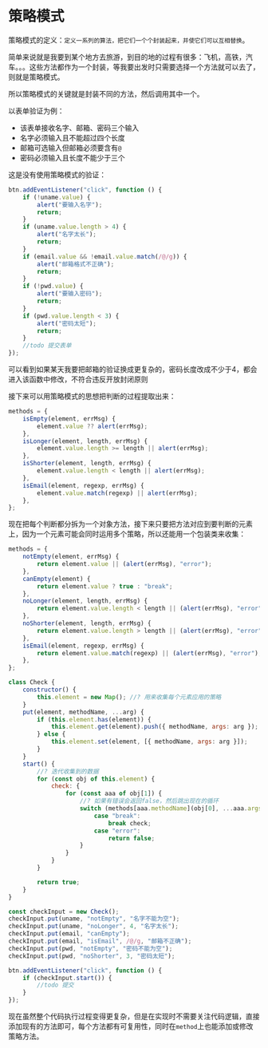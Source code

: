 # 策略模式

策略模式的定义：`定义一系列的算法，把它们一个个封装起来，并使它们可以互相替换`。

简单来说就是我要到某个地方去旅游，到目的地的过程有很多：飞机，高铁，汽车。。。这些方法都作为一个封装，等我要出发时只需要选择一个方法就可以去了，则就是策略模式。

所以策略模式的关键就是封装不同的方法，然后调用其中一个。

以表单验证为例：

- 该表单接收名字、邮箱、密码三个输入
- 名字必须输入且不能超过四个长度
- 邮箱可选输入但邮箱必须要含有`@`
- 密码必须输入且长度不能少于三个

这是没有使用策略模式的验证：

```javascript
btn.addEventListener("click", function () {
    if (!uname.value) {
        alert("要输入名字");
        return;
    }
    if (uname.value.length > 4) {
        alert("名字太长");
        return;
    }
    if (email.value && !email.value.match(/@/g)) {
        alert("邮箱格式不正确");
        return;
    }
    if (!pwd.value) {
        alert("要输入密码");
        return;
    }
    if (pwd.value.length < 3) {
        alert("密码太短");
        return;
    }
    //todo 提交表单
});
```

可以看到如果某天我要把邮箱的验证换成更复杂的，密码长度改成不少于4，都会进入该函数中修改，不符合违反开放封闭原则

接下来可以用策略模式的思想把判断的过程提取出来：

```javascript
methods = {
    isEmpty(element, errMsg) {
        element.value ?? alert(errMsg);
    },
    isLonger(element, length, errMsg) {
        element.value.length >= length || alert(errMsg);
    },
    isShorter(element, length, errMsg) {
        element.value.length < length || alert(errMsg);
    },
    isEmail(element, regexp, errMsg) {
        element.value.match(regexp) || alert(errMsg);
    },
};
```

现在把每个判断都分拆为一个对象方法，接下来只要把方法对应到要判断的元素上，因为一个元素可能会同时运用多个策略，所以还能用一个包装类来收集：

```javascript
methods = {
    notEmpty(element, errMsg) {
        return element.value || (alert(errMsg), "error");
    },
    canEmpty(element) {
        return element.value ? true : "break";
    },
    noLonger(element, length, errMsg) {
        return element.value.length < length || (alert(errMsg), "error");
    },
    noShorter(element, length, errMsg) {
        return element.value.length > length || (alert(errMsg), "error");
    },
    isEmail(element, regexp, errMsg) {
        return element.value.match(regexp) || (alert(errMsg), "error");
    },
};

class Check {
    constructor() {
        this.element = new Map(); //? 用来收集每个元素应用的策略
    }
    put(element, methodName, ...arg) {
        if (this.element.has(element)) {
            this.element.get(element).push({ methodName, args: arg });
        } else {
            this.element.set(element, [{ methodName, args: arg }]);
        }
    }
    start() {
        //? 迭代收集到的数据
        for (const obj of this.element) {
            check: {
                for (const aaa of obj[1]) {
                    //? 如果有错误会返回false，然后跳出现在的循环
                    switch (methods[aaa.methodName](obj[0], ...aaa.args)) {
                        case "break":
                            break check;
                        case "error":
                            return false;
                    }
                }
            }
        }

        return true;
    }
}

const checkInput = new Check();
checkInput.put(uname, "notEmpty", "名字不能为空");
checkInput.put(uname, "noLonger", 4, "名字太长");
checkInput.put(email, "canEmpty");
checkInput.put(email, "isEmail", /@/g, "邮箱不正确");
checkInput.put(pwd, "notEmpty", "密码不能为空");
checkInput.put(pwd, "noShorter", 3, "密码太短");

btn.addEventListener("click", function () {
    if (checkInput.start()) {
        //todo 提交
    }
});
```

现在虽然整个代码执行过程变得更复杂，但是在实现时不需要关注代码逻辑，直接添加现有的方法即可，每个方法都有可复用性，同时在`method`上也能添加或修改策略方法。

